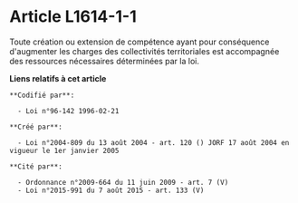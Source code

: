 # Article L1614-1-1

Toute création ou extension de compétence ayant pour conséquence d'augmenter les charges des collectivités territoriales est
accompagnée des ressources nécessaires déterminées par la loi.

**Liens relatifs à cet article**

	**Codifié par**:

	  - Loi n°96-142 1996-02-21

	**Créé par**:

	  - Loi n°2004-809 du 13 août 2004 - art. 120 () JORF 17 août 2004 en vigueur le 1er janvier 2005

	**Cité par**:

	  - Ordonnance n°2009-664 du 11 juin 2009 - art. 7 (V)
	  - Loi n°2015-991 du 7 août 2015 - art. 133 (V)
